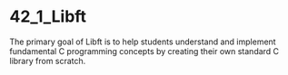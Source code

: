 # 42_1_Libft
The primary goal of Libft is to help students understand and implement fundamental C programming concepts by creating their own standard C library from scratch.
